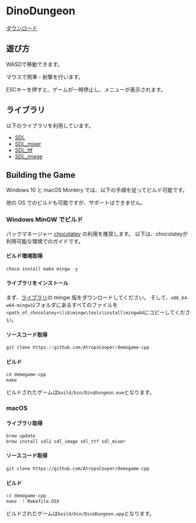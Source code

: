 # DinoDungeon

[ダウンロード](https://github.com/AtropsCooper/demogame-cpp/releases)

## 遊び方

WASDで移動できます。

マウスで照準・射撃を行います。

ESCキーを押すと、ゲームが一時停止し、メニューが表示されます。

## ライブラリ

以下のライブラリを利用しています。

* [SDL](https://github.com/libsdl-org/SDL)
* [SDL_mixer](https://github.com/libsdl-org/SDL_mixer)
* [SDL_ttf](https://github.com/libsdl-org/SDL_ttf)
* [SDL_image](https://github.com/libsdl-org/SDL_image)

## Building the Game

Windows 10 と macOS Montery では、以下の手順を従ってビルド可能です。

他の OS でのビルドも可能ですが、サポートはできません。

### Windows MinGW でビルド

パックマネージャー [chocolatey](https://chocolatey.org/) の利用を推奨します。
以下は、chocolateyが利用可能な環境でのガイドです。

#### ビルド環境取得

```powershell
choco install make mingw -y
```

#### ライブラリをインストール

まず、[ライブラリ](#ライブラリ)の mingw 版をダウンロードしてください。
そして、`x86_64-w64-mingw32`フォルダにあるすべてのファイルを`<path_of_chocolatey>\lib\mingw\tools\install\mingw64`にコピーしてください。

#### ソースコード取得

```powershell
git clone https://github.com/AtropsCooper/demogame-cpp
```

#### ビルド

```powershell
cd demogame-cpp
make
```

ビルドされたゲームは`build/bin/DinoDungeon.exe`となります。

### macOS

#### ライブラリ取得

```bash
brew update
brew install sdl2 sdl_image sdl_ttf sdl_mixer
```

#### ソースコード取得

```bash
git clone https://github.com/AtropsCooper/demogame-cpp
```

#### ビルド

```bash
cd demogame-cpp
make -f Makefile.OSX
```

ビルドされたゲームは`build/bin/DinoDungeon.app`となります。
